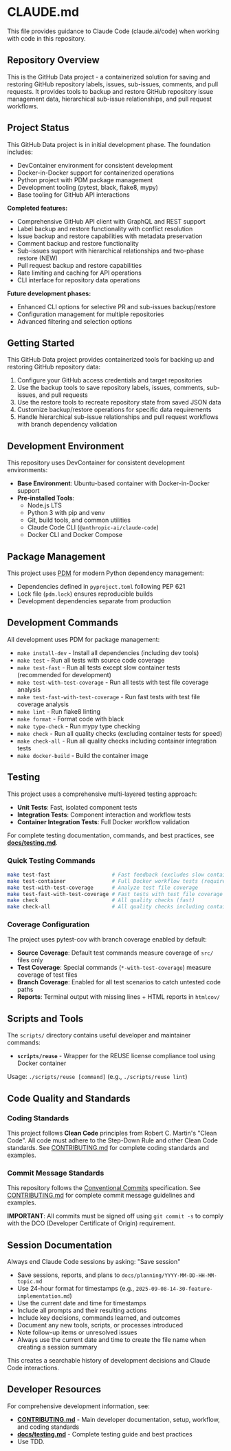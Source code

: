 # CLAUDE.md

This file provides guidance to Claude Code (claude.ai/code) when working with code in this repository.

## Repository Overview

This is the GitHub Data project - a containerized solution for saving and restoring GitHub repository labels, issues, sub-issues, comments, and pull requests. It provides tools to backup and restore GitHub repository issue management data, hierarchical sub-issue relationships, and pull request workflows.

## Project Status

This GitHub Data project is in initial development phase. The foundation includes:
- DevContainer environment for consistent development
- Docker-in-Docker support for containerized operations
- Python project with PDM package management
- Development tooling (pytest, black, flake8, mypy)
- Base tooling for GitHub API interactions

**Completed features:**
- Comprehensive GitHub API client with GraphQL and REST support
- Label backup and restore functionality with conflict resolution
- Issue backup and restore capabilities with metadata preservation
- Comment backup and restore functionality
- Sub-issues support with hierarchical relationships and two-phase restore (NEW)
- Pull request backup and restore capabilities
- Rate limiting and caching for API operations
- CLI interface for repository data operations

**Future development phases:**
- Enhanced CLI options for selective PR and sub-issues backup/restore
- Configuration management for multiple repositories
- Advanced filtering and selection options

## Getting Started

This GitHub Data project provides containerized tools for backing up and restoring GitHub repository data:

1. Configure your GitHub access credentials and target repositories
2. Use the backup tools to save repository labels, issues, comments, sub-issues, and pull requests
3. Use the restore tools to recreate repository state from saved JSON data
4. Customize backup/restore operations for specific data requirements
5. Handle hierarchical sub-issue relationships and pull request workflows with branch dependency validation

## Development Environment

This repository uses DevContainer for consistent development environments:

- **Base Environment**: Ubuntu-based container with Docker-in-Docker support
- **Pre-installed Tools**:
  - Node.js LTS
  - Python 3 with pip and venv
  - Git, build tools, and common utilities
  - Claude Code CLI (`@anthropic-ai/claude-code`)
  - Docker CLI and Docker Compose

## Package Management

This project uses [PDM](https://pdm.fming.dev/) for modern Python dependency management:
- Dependencies defined in `pyproject.toml` following PEP 621
- Lock file (`pdm.lock`) ensures reproducible builds
- Development dependencies separate from production

## Development Commands

All development uses PDM for package management:

- `make install-dev` - Install all dependencies (including dev tools)
- `make test` - Run all tests with source code coverage
- `make test-fast` - Run all tests except slow container tests (recommended for development)
- `make test-with-test-coverage` - Run all tests with test file coverage analysis
- `make test-fast-with-test-coverage` - Run fast tests with test file coverage analysis
- `make lint` - Run flake8 linting
- `make format` - Format code with black
- `make type-check` - Run mypy type checking
- `make check` - Run all quality checks (excluding container tests for speed)
- `make check-all` - Run all quality checks including container integration tests
- `make docker-build` - Build the container image

## Testing

This project uses a comprehensive multi-layered testing approach:

- **Unit Tests**: Fast, isolated component tests
- **Integration Tests**: Component interaction and workflow tests
- **Container Integration Tests**: Full Docker workflow validation

For complete testing documentation, commands, and best practices, see **[docs/testing.md](docs/testing.md)**.

### Quick Testing Commands

```bash
make test-fast                    # Fast feedback (excludes slow container tests)
make test-container               # Full Docker workflow tests (requires Docker)
make test-with-test-coverage      # Analyze test file coverage
make test-fast-with-test-coverage # Fast tests with test file coverage
make check                        # All quality checks (fast)
make check-all                    # All quality checks including container tests
```

### Coverage Configuration

The project uses pytest-cov with branch coverage enabled by default:

- **Source Coverage**: Default test commands measure coverage of `src/` files only
- **Test Coverage**: Special commands (`*-with-test-coverage`) measure coverage of test files
- **Branch Coverage**: Enabled for all test scenarios to catch untested code paths
- **Reports**: Terminal output with missing lines + HTML reports in `htmlcov/`

## Scripts and Tools

The `scripts/` directory contains useful developer and maintainer commands:

- **`scripts/reuse`** - Wrapper for the REUSE license compliance tool using Docker container

Usage: `./scripts/reuse [command]` (e.g., `./scripts/reuse lint`)

## Code Quality and Standards

### Coding Standards

This project follows **Clean Code** principles from Robert C. Martin's "Clean Code". All code must adhere to the Step-Down Rule and other Clean Code standards. See [CONTRIBUTING.md](CONTRIBUTING.md) for complete coding standards and examples.

### Commit Message Standards

This repository follows the [Conventional Commits](https://www.conventionalcommits.org/) specification. See [CONTRIBUTING.md](CONTRIBUTING.md) for complete commit message guidelines and examples.

**IMPORTANT**: All commits must be signed off using `git commit -s` to comply with the DCO (Developer Certificate of Origin) requirement.

## Session Documentation

Always end Claude Code sessions by asking: "Save session"

- Save sessions, reports, and plans to `docs/planning/YYYY-MM-DD-HH-MM-topic.md`
- Use 24-hour format for timestamps (e.g., `2025-09-08-14-30-feature-implementation.md`)
- Use the current date and time for timestamps
- Include all prompts and their resulting actions
- Include key decisions, commands learned, and outcomes
- Document any new tools, scripts, or processes introduced
- Note follow-up items or unresolved issues
- Always use the current date and time to create the file name when creating a session summary

This creates a searchable history of development decisions and Claude Code interactions.

## Developer Resources

For comprehensive development information, see:
- **[CONTRIBUTING.md](CONTRIBUTING.md)** - Main developer documentation, setup, workflow, and coding standards
- **[docs/testing.md](docs/testing.md)** - Complete testing guide and best practices
- Use TDD.
